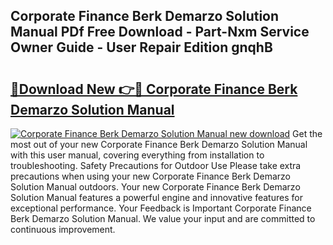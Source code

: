 ## Corporate Finance Berk Demarzo Solution Manual PDf Free Download - Part-Nxm Service Owner Guide - User Repair Edition gnqhB

# <h2><a href="http://bc63704.oget.top/?id=Corporate+Finance+Berk+Demarzo+Solution+Manual">🔗Download New 👉🔴 Corporate Finance Berk Demarzo Solution Manual</a></h2>

[![Corporate Finance Berk Demarzo Solution Manual new download](https://i.imgur.com/5g1atiW.png)](http://bc63704.oget.top/?id=Corporate+Finance+Berk+Demarzo+Solution+Manual)
Get the most out of your new Corporate Finance Berk Demarzo Solution Manual with this user manual, covering everything from installation to troubleshooting. Safety Precautions for Outdoor Use Please take extra precautions when using your new Corporate Finance Berk Demarzo Solution Manual outdoors. Your new Corporate Finance Berk Demarzo Solution Manual features a powerful engine and innovative features for exceptional performance. Your Feedback is Important Corporate Finance Berk Demarzo Solution Manual. We value your input and are committed to continuous improvement.

